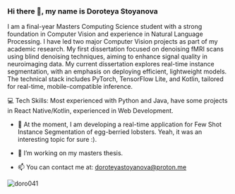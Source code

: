 ### Hi there 👋, my name is Doroteya Stoyanova


I am a final-year Masters Computing Science student with a strong foundation in Computer Vision and experience in Natural Language Processing. I have led two major Computer Vision projects as part of my academic research. My first dissertation focused on denoising fMRI scans using blind denoising techniques, aiming to enhance signal quality in neuroimaging data. My current dissertation explores real-time instance segmentation, with an emphasis on deploying efficient, lightweight models. The technical stack includes PyTorch, TensorFlow Lite, and Kotlin, tailored for real-time, mobile-compatible inference.

💻 Tech Skills: Most experienced with Python and Java, have some projects in React Native/Kotlin, experienced in Web Development.


- 🔭 At the moment, I am developing a real-time application for Few Shot Instance Segmentation of egg-berried lobsters. Yeah, it was an interesting topic for sure :).

- 🌱 I’m working on my masters thesis.

- 📫 You can contact me at: doroteyastoyanova@proton.me

<p><img align="center" src="https://github-readme-stats.vercel.app/api/top-langs?username=doro041&show_icons=true&locale=en&layout=compact" alt="doro041" /></p>

 





